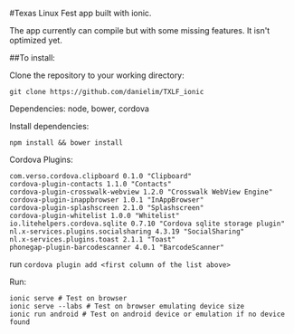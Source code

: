 #Texas Linux Fest app built with ionic.

The app currently can compile but with some missing features.
It isn't optimized yet.

##To install:

Clone the repository to your working directory:
```
git clone https://github.com/danielim/TXLF_ionic
```
Dependencies: node, bower, cordova

Install dependencies:
```
npm install && bower install
```

Cordova Plugins:
```
com.verso.cordova.clipboard 0.1.0 "Clipboard"
cordova-plugin-contacts 1.1.0 "Contacts"
cordova-plugin-crosswalk-webview 1.2.0 "Crosswalk WebView Engine"
cordova-plugin-inappbrowser 1.0.1 "InAppBrowser"
cordova-plugin-splashscreen 2.1.0 "Splashscreen"
cordova-plugin-whitelist 1.0.0 "Whitelist"
io.litehelpers.cordova.sqlite 0.7.10 "Cordova sqlite storage plugin"
nl.x-services.plugins.socialsharing 4.3.19 "SocialSharing"
nl.x-services.plugins.toast 2.1.1 "Toast"
phonegap-plugin-barcodescanner 4.0.1 "BarcodeScanner"
```

run `cordova plugin add <first column of the list above>`

Run:

```
ionic serve # Test on browser
ionic serve --labs # Test on browser emulating device size
ionic run android # Test on android device or emulation if no device found
```

